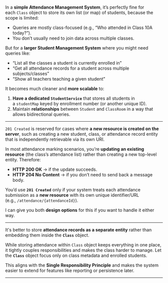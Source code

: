 
In a **simple Attendance Management System**, it’s perfectly fine for each `Class` object to store its own list (or map) of students, because the scope is limited:

- Queries are mostly class-focused (e.g., “Who attended in Class 10A today?”).
- You don’t usually need to join data across multiple classes.

But for a **larger Student Management System** where you might need queries like:

- “List all the classes a student is currently enrolled in”
- “Get all attendance records for a student across multiple subjects/classes”
- “Show all teachers teaching a given student”

It becomes much cleaner and **more scalable** to:

1. **Have a dedicated `StudentService`** that stores all students in a `studentMap` keyed by enrollment number (or another unique ID).
2. Maintain **relationships** between `Student` and `ClassRoom` in a way that allows bidirectional queries.

---

`201 Created` is reserved for cases where **a new resource is created on the server**, such as creating a new student, class, or attendance record entity that is independently retrievable via its own URI.

In most attendance marking scenarios, you’re **updating an existing resource** (the class’s attendance list) rather than creating a new top-level entity. Therefore:

- **HTTP 200 OK** → if the update succeeds.
- **HTTP 204 No Content** → if you don’t need to send back a message body.

You’d use **`201 Created`** only if your system treats each attendance submission as a **new resource** with its own unique identifier/URL (e.g., `/attendance/{attendanceId}`).

I can give you both **design options** for this if you want to handle it either way.

---

It's better to store **attendance records as a separate entity** rather than embedding them inside the **`Class`** object. 

While storing attendance within `Class` object keeps everything in one place, it tightly couples responsibilities and makes the class harder to manage. Let the **`Class`** object focus only on class metadata and enrolled students. 

This aligns with the **Single Responsibility Principle** and makes the system easier to extend for features like reporting or persistence later.

---
